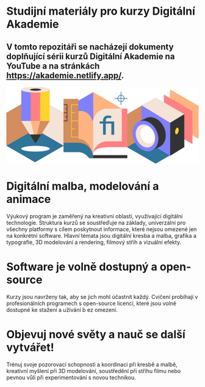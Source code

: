 # Studijní materiály pro kurzy Digitální Akademie

## V tomto repozitáři se nacházejí dokumenty doplňující sérii kurzů Digitální Akademie na YouTube a na stránkách https://akademie.netlify.app/.

![](da-skripta.png)

# Digitální malba, modelování a animace
Výukový program je zaměřený na kreativní oblasti, využívající digitální technologie. Struktura kurzů se soustřeďuje na základy, univerzální pro všechny platformy s cílem poskytnout informace, které nejsou omezené jen na konkrétní software. Hlavní témata jsou digitální kresba a malba, grafika a typografie, 3D modelování a rendering, filmový střih a vizuální efekty.

# Software je volně dostupný a open-source
Kurzy jsou navrženy tak, aby se jich mohl účastnit každý. Cvičení probíhají v profesionálních programech s open-source licencí, které jsou volně dostupné ke stažení a užívání b ez omezení.

# Objevuj nové světy a nauč se další vytvářet!
Trénuj svoje pozorovací schopnosti a koordinaci při kresbě a malbě, kreativní myšlení při 3D modelování, soustředění při střihu filmu nebo pevnou vůli při experimentování s novou technikou. 
